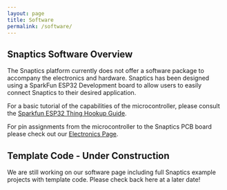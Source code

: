```yaml
---
layout: page
title: Software
permalink: /software/
---
```


## Snaptics Software Overview

The Snaptics platform currently does not offer a software package to accompany the electronics and hardware. Snaptics has been designed using a SparkFun ESP32 Development board to allow users to easily connect Snaptics to their desired application. 

For a basic tutorial of the capabilities of the microcontroller, please consult the [Sparkfun ESP32 Thing Hookup Guide](https://learn.sparkfun.com/tutorials/esp32-thing-hookup-guide#introduction). 

For pin assignments from the microcontroller to the Snaptics PCB board please check out our [Electronics Page](www.snaptics.org/electronics).

## Template Code - Under Construction
We are still working on our software page including full Snaptics example projects with template code.  Please check back here at a later date!